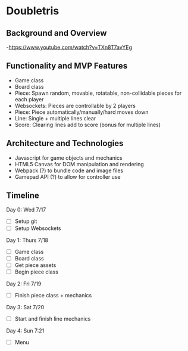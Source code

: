 # Doubletris

## Background and Overview

-https://www.youtube.com/watch?v=TXn8T7avYEg

## Functionality and MVP Features

* Game class
* Board class
* Piece: Spawn random, movable, rotatable, non-collidable pieces for each player
* Websockets: Pieces are controllable by 2 players
* Piece: Piece automatically/manually/hard moves down
* Line: Single + multiple lines clear
* Score: Clearing lines add to score (bonus for multiple lines)

## Architecture and Technologies

* Javascript for game objects and mechanics
* HTML5 Canvas for DOM manipulation and rendering
* Webpack (?) to bundle code and image files
* Gamepad API (?) to allow for controller use

## Timeline

Day 0: Wed 7/17
- [ ] Setup git
- [ ] Setup Websockets

Day 1: Thurs 7/18
- [ ] Game class
- [ ] Board class
- [ ] Get piece assets
- [ ] Begin piece class

Day 2: Fri 7/19
- [ ] Finish piece class + mechanics

Day 3: Sat 7/20
- [ ] Start and finish line mechanics

Day 4: Sun 7:21
- [ ] Menu
